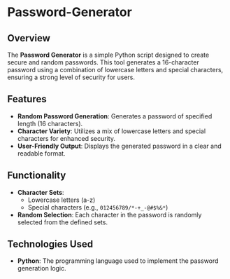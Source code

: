 # Password-Generator

## Overview

The **Password Generator** is a simple Python script designed to create secure and random passwords. This tool generates a 16-character password using a combination of lowercase letters and special characters, ensuring a strong level of security for users.

## Features

- **Random Password Generation**: Generates a password of specified length (16 characters).
- **Character Variety**: Utilizes a mix of lowercase letters and special characters for enhanced security.
- **User-Friendly Output**: Displays the generated password in a clear and readable format.

## Functionality

- **Character Sets**: 
  - Lowercase letters (a-z)
  - Special characters (e.g., `012456789/*-+_-@#$%&*`)
- **Random Selection**: Each character in the password is randomly selected from the defined sets.

## Technologies Used

- **Python**: The programming language used to implement the password generation logic.
